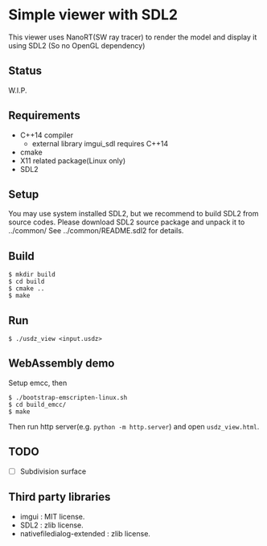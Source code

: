 # Simple viewer with SDL2

This viewer uses NanoRT(SW ray tracer) to render the model and display it using SDL2
(So no OpenGL dependency)

## Status 

W.I.P.

## Requirements 

* C++14 compiler
  * external library imgui_sdl requires C++14
* cmake
* X11 related package(Linux only)
* SDL2

## Setup

You may use system installed SDL2, but we recommend to build SDL2 from source codes.
Please download SDL2 source package and unpack it to ../common/
See ../common/README.sdl2 for details.

## Build

```
$ mkdir build
$ cd build
$ cmake ..
$ make
```

## Run

```
$ ./usdz_view <input.usdz>
```

## WebAssembly demo

Setup emcc, then

```
$ ./bootstrap-emscripten-linux.sh
$ cd build_emcc/
$ make
```

Then run http server(e.g. `python -m http.server`) and open `usdz_view.html`.


## TODO

* [ ] Subdivision surface

## Third party libraries

* imgui : MIT license.
* SDL2 : zlib license.
* nativefiledialog-extended : zlib license.
